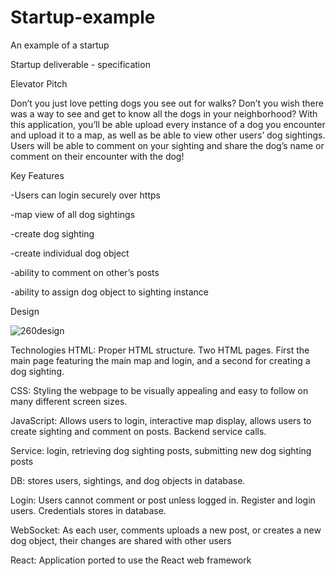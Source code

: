 # Startup-example
An example of a startup


Startup deliverable - specification

Elevator Pitch

Don’t you just love petting dogs you see out for walks? Don’t you wish there was a way to see and get to know all the dogs in your neighborhood? With this application, you’ll be able upload every instance of a dog you encounter and upload it to a map, as well as be able to view other users’ dog sightings. Users will be able to comment on your sighting and share the dog’s name or comment on their encounter with the dog! 

Key Features 

-Users can login securely over https

-map view of all dog sightings

-create dog sighting

-create individual dog object

-ability to comment on other’s posts 

-ability to assign dog object to sighting instance

Design

![260design](https://github.com/Mollyannshine/Startup-example/assets/131918682/cc278d25-e029-47d8-8f4f-238cbf9a4929)



Technologies
HTML: Proper HTML structure. Two HTML pages. First the main page featuring the main map and login, and a second for creating a dog sighting. 

CSS: Styling the webpage to be visually appealing and easy to follow on many different screen sizes. 

JavaScript: Allows users to login, interactive map display, allows users to create sighting and comment on posts. Backend service calls. 

Service: login, retrieving dog sighting posts, submitting new dog sighting posts 

DB: stores users, sightings, and dog objects in database. 

Login: Users cannot comment or post unless logged in. Register and login users. Credentials stores in database. 

WebSocket: As each user, comments uploads a new post, or creates a new dog object, their changes are shared with other users 

React: Application ported to use the React web framework 

